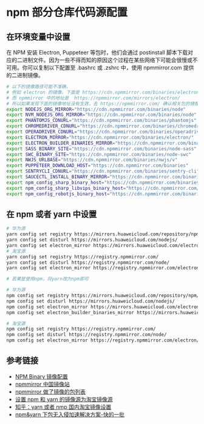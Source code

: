 # npm 部分仓库代码源配置

## 在环境变量中设置

在 NPM 安装 Electron, Puppeteer 等包时，他们会通过 postinstall 脚本下载对应的二进制文件。因为一些不得而知的原因这个过程在某些网络下可能会很慢或不可用。你可以复制以下配置至 .bashrc 或 .zshrc 中，使用 npmmirror.com 提供的二进制镜像。

```bash
# 以下的镜像路径可能不准确，
# 例如 electron 的镜像，下面是 https://cdn.npmmirror.com/binaries/electron/
# 而 npmmirror 中的地址是  https://npmmirror.com/mirrors/electron/
# 所以如果发现下面的镜像地址没有生效，去 https://npmmirror.com/ 确认相关包的镜像地址
export NODEJS_ORG_MIRROR="https://cdn.npmmirror.com/binaries/node"
export NVM_NODEJS_ORG_MIRROR="https://cdn.npmmirror.com/binaries/node"
export PHANTOMJS_CDNURL="https://cdn.npmmirror.com/binaries/phantomjs"
export CHROMEDRIVER_CDNURL="https://cdn.npmmirror.com/binaries/chromedriver"
export OPERADRIVER_CDNURL="https://cdn.npmmirror.com/binaries/operadriver"
export ELECTRON_MIRROR="https://cdn.npmmirror.com/binaries/electron/"
export ELECTRON_BUILDER_BINARIES_MIRROR="https://cdn.npmmirror.com/binaries/electron-builder-binaries/"
export SASS_BINARY_SITE="https://cdn.npmmirror.com/binaries/node-sass"
export SWC_BINARY_SITE="https://cdn.npmmirror.com/binaries/node-swc"
export NWJS_URLBASE="https://cdn.npmmirror.com/binaries/nwjs/v"
export PUPPETEER_DOWNLOAD_HOST="https://cdn.npmmirror.com/binaries"
export SENTRYCLI_CDNURL="https://cdn.npmmirror.com/binaries/sentry-cli"
export SAUCECTL_INSTALL_BINARY_MIRROR="https://cdn.npmmirror.com/binaries/saucectl"
export npm_config_sharp_binary_host="https://cdn.npmmirror.com/binaries/sharp"
export npm_config_sharp_libvips_binary_host="https://cdn.npmmirror.com/binaries/sharp-libvips"
export npm_config_robotjs_binary_host="https://cdn.npmmirror.com/binaries/robotj"
```

## 在 npm 或者 yarn 中设置

```bash
# 华为源
yarn config set registry https://mirrors.huaweicloud.com/repository/npm/
yarn config set disturl https://mirrors.huaweicloud.com/nodejs/
yarn config set electron_mirror https://mirrors.huaweicloud.com/electron/
# 淘宝源
yarn config set registry https://registry.npmmirror.com/
yarn config set disturl https://registry.npmmirror.com/node/
yarn config set electron_mirror https://registry.npmmirror.com/electron/

# 若果是使用npm，将yarn改为npm即可

# 华为源
npm config set registry https://mirrors.huaweicloud.com/repository/npm/
npm config set disturl https://mirrors.huaweicloud.com/nodejs/
npm config set electron_mirror https://mirrors.huaweicloud.com/electron/
npm config set electron_builder_binaries_mirror https://mirrors.huaweicloud.com/electron-builder-binaries/

# 淘宝源
npm config set registry https://registry.npmmirror.com/
npm config set disturl https://registry.npmmirror.com/node/
npm config set electron_mirror https://registry.npmmirror.com/electron/

```

## 参考链接

- [NPM Binary 镜像配置](https://antfu.me/posts/npm-binary-mirrors)
- [npmmirror 中国镜像站](https://npmmirror.com/)
- [npmmirror 做了镜像的包列表](https://registry.npmmirror.com/binary.html)
- [设置 npm 和 yarn 的镜像源为淘宝镜像源](https://gist.github.com/lvxianchao/2dcba1a93422037273dd41a924ddaab9)
- [知乎：yarn 或者 nmp 国内淘宝镜像设置](https://zhuanlan.zhihu.com/p/220474744)
- [npm&yarn 下包无入侵加速解决方案-快的一批](https://segmentfault.com/a/1190000023359651)

